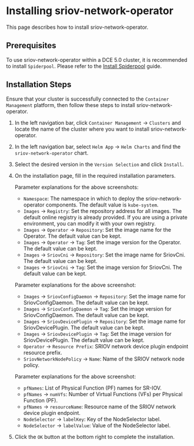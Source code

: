 # Installing sriov-network-operator

This page describes how to install sriov-network-operator.

## Prerequisites

To use sriov-network-operator within a DCE 5.0 cluster, it is recommended to install `Spiderpool`. Please refer to the [Install Spiderpool](../spiderpool/install/install.md) guide.

## Installation Steps

Ensure that your cluster is successfully connected to the `Container Management` platform, then follow these steps to install sriov-network-operator.

1. In the left navigation bar, click `Container Management` -> `Clusters` and locate the name of the cluster where you want to install sriov-network-operator.

2. In the left navigation bar, select `Helm App` -> `Helm Charts` and find the `sriov-network-operator` chart.

3. Select the desired version in the `Version Selection` and click `Install`.

4. On the installation page, fill in the required installation parameters.


    Parameter explanations for the above screenshots:

    - `Namespace`: The namespace in which to deploy the sriov-network-operator components. The default value is `kube-system`.
    - `Images` -> `Registry`: Set the repository address for all images. The default online registry is already provided. If you are using a private environment, you can modify it with your own registry.
    - `Images` -> `Operator` -> `Repository`: Set the image name for the Operator. The default value can be kept.
    - `Images` -> `Operator` -> `Tag`: Set the image version for the Operator. The default value can be kept.
    - `Images` -> `SriovCni` -> `Repository`: Set the image name for SriovCni. The default value can be kept.
    - `Images` -> `SriovCni` -> `Tag`: Set the image version for SriovCni. The default value can be kept.

    Parameter explanations for the above screenshot:

    - `Images` -> `SriovConfigDaemon` -> `Repository`: Set the image name for SriovConfigDaemon. The default value can be kept.
    - `Images` -> `SriovConfigDaemon` -> `Tag`: Set the image version for SriovConfigDaemon. The default value can be kept.
    - `Images` -> `SriovDevicePlugin` -> `Repository`: Set the image name for SriovDevicePlugin. The default value can be kept.
    - `Images` -> `SriovDevicePlugin` -> `Tag`: Set the image version for SriovDevicePlugin. The default value can be kept.
    - `Operator` -> `Resource Prefix`: SRIOV network device plugin endpoint resource prefix.
    - `SriovNetworkNodePolicy` -> `Name`: Name of the SRIOV network node policy.

    Parameter explanations for the above screenshot:

    - `pfNames`: List of Physical Function (PF) names for SR-IOV.
    - `pfNames` -> `numVfs`: Number of Virtual Functions (VFs) per Physical Function (PF).
    - `pfNames` -> `resourceName`: Resource name of the SRIOV network device plugin endpoint.
    - `NodeSelector` -> `labelKey`: Key of the NodeSelector label.
    - `NodeSelector` -> `labelValue`: Value of the NodeSelector label.

5. Click the `OK` button at the bottom right to complete the installation.
